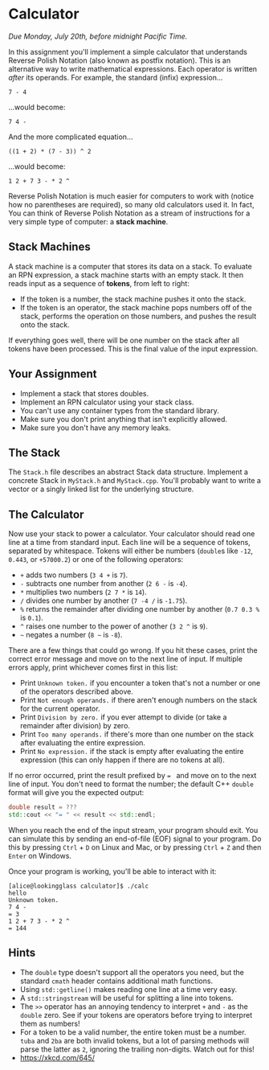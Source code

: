 # Calculator

_Due Monday, July 20th, before midnight Pacific Time._

In this assignment you'll implement a simple calculator that understands Reverse
Polish Notation (also known as postfix notation).  This is an alternative way to
write mathematical expressions.  Each operator is written _after_  its operands.
For example, the standard (infix) expression...

```
7 - 4
```

...would become:

```
7 4 -
```

And the more complicated equation...

```
((1 + 2) * (7 - 3)) ^ 2
```

...would become:

```
1 2 + 7 3 - * 2 ^
```

Reverse Polish Notation is much easier for computers to work with (notice how no
parentheses  are required),  so many  old calculators used it.  In fact, You can
think of Reverse Polish Notation  as a stream of instructions  for a very simple
type of computer: a **stack machine**.


## Stack Machines

A stack machine is a  computer that stores its data  on a stack.  To evaluate an
RPN expression, a stack machine starts with an empty stack.  It then reads input
as a sequence of **tokens**, from left to right:

- If the token is a number, the stack machine pushes it onto the stack.
- If the token is an operator,  the stack machine pops numbers off of the stack,
  performs the operation on those numbers, and pushes the result onto the stack.

If everything goes well,  there will be one number on the stack after all tokens
have been processed.  This is the final value of the input expression.


## Your Assignment

- Implement a stack that stores doubles.
- Implement an RPN calculator using your stack class.
- You can't use any container types from the standard library.
- Make sure you don't print anything that isn't explicitly allowed.
- Make sure you don't have any memory leaks.


## The Stack

The  `Stack.h`  file describes an  abstract  Stack  data structure.  Implement a
concrete Stack in  `MyStack.h` and `MyStack.cpp`.  You'll probably want to write
a vector or a singly linked list for the underlying structure.


## The Calculator

Now use your stack  to power a calculator.  Your calculator should read one line
at a time from standard input. Each line will be a sequence of tokens, separated
by whitespace. Tokens will either be numbers  (`double`s like `-12`, `0.443`, or
`+57000.2`) or one of the following operators:

- `+` adds two numbers (`3 4 +` is `7`).
- `-` subtracts one number from another (`2 6 -` is `-4`).
- `*` multiplies two numbers (`2 7 *` is `14`).
- `/` divides one number by another (`7 -4 /` is `-1.75`).
- `%` returns the remainder after dividing one number by another (`0.7 0.3 %` is `0.1`).
- `^` raises one number to the power of another (`3 2 ^` is `9`).
- `~` negates a number (`8 ~` is `-8`).

There are  a few things that could go wrong.  If you hit these cases,  print the
correct error message and move on to the next line of input.  If multiple errors
apply, print whichever comes first in this list:

- Print `Unknown token.` if you encounter a token that's not a number or one of
  the operators described above.
- Print `Not enough operands.` if there aren't enough numbers on the stack for
  the current operator.
- Print `Division by zero.` if you ever attempt to divide (or take a remainder
  after division) by zero.
- Print `Too many operands.` if there's more than one number on the stack after
  evaluating the entire expression.
- Print `No expression.` if the stack is empty after evaluating the entire
  expression (this can only happen if there are no tokens at all).

If no error occurred, print the result prefixed by `= ` and move on  to the next
line of input.  You don't need to format  the number;  the default  C++ `double`
format will give you the expected output:

```cpp
double result = ???
std::cout << "= " << result << std::endl;
```

When you reach  the end of the input stream,  your program should exit.  You can
simulate this by sending an end-of-file (EOF) signal to your program. Do this by
pressing  `Ctrl` + `D` on Linux and Mac,  or by pressing  `Ctrl` + `Z`  and then
`Enter` on Windows.

Once your program is working, you'll be able to interact with it:

```
[alice@lookingglass calculator]$ ./calc
hello
Unknown token.
7 4 -
= 3
1 2 + 7 3 - * 2 ^
= 144
```

## Hints

- The `double` type doesn't support all the operators you need, but the standard
  `cmath` header contains additional math functions.
- Using `std::getline()` makes reading one line at a time very easy.
- A `std::stringstream` will be useful for splitting a line into tokens.
- The  `>>`  operator has an annoying tendency  to interpret  `+` and `-` as the
  `double` zero.  See if your tokens are  operators  before trying  to interpret
  them as numbers!
- For a token to be a valid number, the  entire token  must be a number.  `tuba`
  and `2ba` are both invalid tokens, but a lot of parsing methods will parse the
  latter as `2`, ignoring the trailing non-digits.  Watch out for this!
- https://xkcd.com/645/
